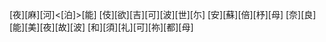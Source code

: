 [夜][麻][河]<[泊]>[能] [伎][欲][吉][可][波][世][尓] [安][蘇][倍][杼][母] [奈][良][能][美][夜][故][波] [和][須][礼][可][祢][都][母]
